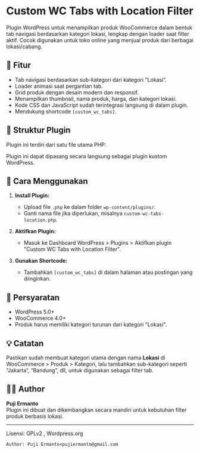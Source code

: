 # Custom WC Tabs with Location Filter

Plugin WordPress untuk menampilkan produk WooCommerce dalam bentuk tab navigasi berdasarkan kategori lokasi, lengkap dengan loader saat filter aktif. Cocok digunakan untuk toko online yang menjual produk dari berbagai lokasi/cabang.

## 🔧 Fitur

- Tab navigasi berdasarkan sub-kategori dari kategori "Lokasi".
- Loader animasi saat pergantian tab.
- Grid produk dengan desain modern dan responsif.
- Menampilkan thumbnail, nama produk, harga, dan kategori lokasi.
- Kode CSS dan JavaScript sudah terintegrasi langsung di dalam plugin.
- Mendukung shortcode `[custom_wc_tabs]`.

## 📁 Struktur Plugin

Plugin ini terdiri dari satu file utama PHP:



Plugin ini dapat dipasang secara langsung sebagai plugin kustom WordPress.

## 🚀 Cara Menggunakan

1. **Install Plugin:**
   - Upload file `.php` ke dalam folder `wp-content/plugins/`.
   - Ganti nama file jika diperlukan, misalnya `custom-wc-tabs-location.php`.

2. **Aktifkan Plugin:**
   - Masuk ke Dashboard WordPress > Plugins > Aktifkan plugin "Custom WC Tabs with Location Filter".

3. **Gunakan Shortcode:**
   - Tambahkan `[custom_wc_tabs]` di dalam halaman atau postingan yang diinginkan.

## 📌 Persyaratan

- WordPress 5.0+
- WooCommerce 4.0+
- Produk harus memiliki kategori turunan dari kategori "Lokasi".

## 💡 Catatan

Pastikan sudah membuat kategori utama dengan nama **Lokasi** di WooCommerce > Produk > Kategori, lalu tambahkan sub-kategori seperti “Jakarta”, “Bandung”, dll, untuk digunakan sebagai filter tab.

## 🧑‍💻 Author

**Puji Ermanto**  
Plugin ini dibuat dan dikembangkan secara mandiri untuk kebutuhan filter produk berbasis lokasi.

---

Lisensi: GPLv2 , Wordpress.org


```
Author: Puji Ermanto<pujiermanto@gmail.com
```
